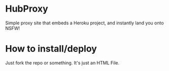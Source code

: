 # HubProxy
Simple proxy site that embeds a Heroku project, and instantly land you onto NSFW!

# How to install/deploy
Just fork the repo or something. It's just an HTML File.
